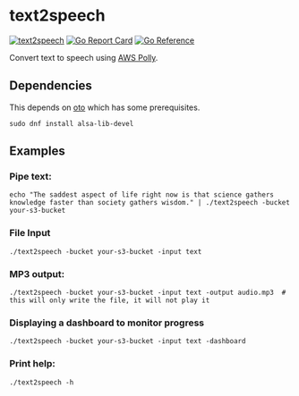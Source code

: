# text2speech
[![text2speech](https://github.com/kmulvey/text2speech/actions/workflows/release_build.yml/badge.svg)](https://github.com/kmulvey/text2speech/actions/workflows/release_build.yml) [![Go Report Card](https://goreportcard.com/badge/github.com/kmulvey/text2speech)](https://goreportcard.com/report/github.com/kmulvey/text2speech) [![Go Reference](https://pkg.go.dev/badge/github.com/kmulvey/imageconvert.svg)](https://pkg.go.dev/github.com/kmulvey/imageconvert)

Convert text to speech using [AWS Polly](https://aws.amazon.com/polly/).

## Dependencies
This depends on [oto](https://github.com/hajimehoshi/oto#prerequisite) which has some prerequisites.
```
sudo dnf install alsa-lib-devel
```

## Examples
### Pipe text:
```
echo "The saddest aspect of life right now is that science gathers knowledge faster than society gathers wisdom." | ./text2speech -bucket your-s3-bucket
```
### File Input
`./text2speech -bucket your-s3-bucket -input text`

### MP3 output:
`./text2speech -bucket your-s3-bucket -input text -output audio.mp3  # this will only write the file, it will not play it`

### Displaying a dashboard to monitor progress
`./text2speech -bucket your-s3-bucket -input text -dashboard`

### Print help:
`./text2speech -h`
